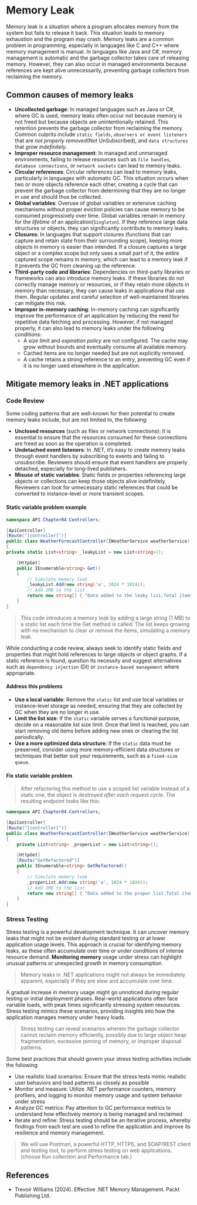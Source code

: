 # Memory Leak

Memory leak is a situation where a program allocates memory from the system but fails to release it back. This situation leads to memory exhaustion and the program may crash. Memory leaks are a common problem in programming, especially in languages like C and C++ where memory management is manual. In languages like Java and C#, memory management is automatic and the garbage collector takes care of releasing memory. However, they can also occur in managed environments because references are kept alive unnecessarily, preventing garbage collectors from reclaiming the memory.

## Common causes of memory leaks

- **Uncollected garbage**: In managed languages such as Java or C#, where GC is used, memory leaks often occur not because memory is not freed but because objects are unintentionally retained. This retention prevents the garbage collector from reclaiming the memory. Common culprits include `static fields`, `observers or event listeners` that are *not properly removed*(Not UnSubscribed), and `data structures` that *grow indefinitely*.
- **Improper resource management**: In managed and unmanaged environments, failing to release resources such as `file handles`, `database connections`, or `network sockets` can lead to memory leaks.
- **Circular references**: Circular references can lead to memory leaks, particularly in languages with automatic GC. This situation occurs when two or more objects reference each other, creating a cycle that can prevent the garbage collector from determining that they are no longer in use and should thus be collected.
- **Global variables**: Overuse of global variables or extensive caching mechanisms without proper eviction policies can cause memory to be consumed progressively over time. Global variables remain in memory for the *lifetime* of an application(`Singleton`). If they reference large data structures or objects, they can significantly contribute to memory leaks.
- **Closures**: In languages that support closures (functions that can capture and retain state from their surrounding scope), keeping more objects in memory is easier than intended. If a closure captures a large object or a complex scope but only uses a small part of it, the entire captured scope remains in memory, which can lead to a memory leak if it prevents the GC from cleaning up the reference.
- **Third-party code and libraries**: Dependencies on third-party libraries or frameworks can also introduce memory leaks. If these libraries do not correctly manage memory or resources, or if they retain more objects in memory than necessary, they can cause leaks in applications that use them. Regular updates and careful selection of well-maintained libraries can mitigate this risk.
- **Improper in-memory caching**: In-memory caching can significantly improve the performance of an application by reducing the need for repetitive data fetching and processing. However, if not managed properly, it can also lead to memory leaks under the following conditions:
  - A *size limit* and *expiration policy* are not configured. The cache may grow without bounds and eventually consume all available memory.
  - Cached items are no longer needed but are not explicitly removed.
  - A cache retains a strong reference to an entry, preventing GC even if it is no longer used elsewhere in the application.

## Mitigate memory leaks in .NET applications

### Code Review

Some coding patterns that are well-known for their potential to create memory leaks include, but are not limited to, the following:

- **Unclosed resources** (such as files or network connections): It is essential to ensure that the resources consumed for these connections are freed as soon as the operation is completed.
- **Undetached event listeners**: In .NET, it’s easy to create memory leaks through event handlers by subscribing to events and failing to unsubscribe. Reviewers should ensure that event handlers are properly detached, especially for long-lived publishers.
- **Misuse of static variables**: Static fields or properties referencing large objects or collections can keep those objects alive indefinitely. Reviewers can look for unnecessary static references that could be converted to instance-level or more transient scopes.

#### Static variable problem example

```csharp
namespace API.Chapter04.Controllers;

[ApiController]
[Route("[controller]")]
public class WeatherForecastController(IWeatherService weatherService) : ControllerBase
{
private static List<string> _leakyList = new List<string>();

    [HttpGet]
    public IEnumerable<string> Get()
    {
        // Simulate memory leak
        _leakyList.Add(new string('a', 1024 * 1024));
        // Add 1MB to the list
        return new string[] { "Data added to the leaky list.Total items: " + _leakyList.Count };
    }
}
```

> This code introduces a memory leak by adding a large string (1 MB) to a static list each time the Get method is called. The list keeps growing with no mechanism to clear or remove the items, simulating a memory leak.

While conducting a code review, always seek to identify static fields and properties that might hold references to large objects or object graphs. If a static reference is found, question its necessity and suggest alternatives such as `dependency injection` (DI) or `instance-based management` where appropriate.

#### Address this problems

- **Use a local variable**: Remove the `static` list and use local variables or instance-level storage as needed, ensuring that they are collected by GC when they are no longer in use.
- **Limit the list size**: If the `static` variable serves a functional purpose, decide on a reasonable list size limit. Once that limit is reached, you can start removing old items before adding new ones or clearing the list periodically.
- **Use a more optimized data structure**: If the `static` data must be preserved, consider using more memory-efficient data structures or techniques that better suit your requirements, such as a `fixed-size queue`.

#### Fix static variable problem

> After refactoring this method to use a scoped list variable instead of a static one, the object is *destroyed after each request cycle*. The resulting endpoint looks like this:

```csharp
namespace API.Chapter04.Controllers;

[ApiController]
[Route("[controller]")]
public class WeatherForecastController(IWeatherService weatherService) : ControllerBase
{
    private List<string> _properList = new List<string>();

    [HttpGet]
    [Route("GetRefactored")]
    public IEnumerable<string> GetRefactored()
    {
        // Simulate memory leak
        _properList.Add(new string('a', 1024 * 1024));
        // Add 1MB to the list
        return new string[] { "Data added to the proper list.Total items: " + _properList.Count };
    }
}
```

### Stress Testing

Stress testing is a powerful development technique. It can uncover memory leaks that might not be evident during standard testing or at lower application usage levels. This approach is crucial for identifying memory leaks, as these often accumulate over time or under conditions of intense resource demand.
**Monitoring memory** usage under stress can highlight unusual patterns or unexpected growth in memory consumption.

> Memory leaks in .NET applications might not always be immediately apparent, especially if they are slow and accumulate over time.

A gradual increase in memory usage might go unnoticed during regular testing or initial deployment phases. Real-world applications often face variable loads, with peak times significantly stressing system resources. Stress testing mimics these scenarios, providing insights into how the application manages memory under heavy loads.

> Stress testing can reveal scenarios wherein the garbage collector cannot reclaim memory efficiently, possibly due to large object heap fragmentation, excessive pinning of memory, or improper disposal patterns.

Some best practices that should govern your stress testing activities include the following:

- Use realistic load scenarios: Ensure that the stress tests mimic realistic user behaviors and load patterns as closely as possible
- Monitor and measure: Utilize .NET performance counters, memory profilers, and logging to monitor memory usage and system behavior under stress
- Analyze GC metrics: Pay attention to GC performance metrics to understand how effectively memory is being managed and reclaimed
- Iterate and refine: Stress testing should be an iterative process, whereby findings from each test are used to refine the application and improve its resilience and memory management.

> We will use Postman, a powerful HTTP, HTTPS, and SOAP/REST client and testing tool,
to perform stress testing on web applications. (choose Run collection and Performance tab.)

## References

- Trevoir Williams (2024). Effective .NET Memory Management. Packt Publishing Ltd.
